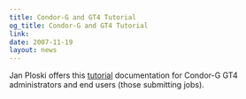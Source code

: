 ```yaml
---
title: Condor-G and GT4 Tutorial
og_title: Condor-G and GT4 Tutorial
link: 
date: 2007-11-19
layout: news
---
```


Jan Ploski offers this <a href="https://bi.offis.de/wisent/tiki-index.php?page=Condor-GT4">tutorial</a>  documentation for Condor-G GT4 administrators and end users (those submitting jobs).

